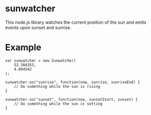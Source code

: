 sunwatcher
===========

This node.js library watches the current position of the sun and emits events upon sunset and sunrise.

Example
=======

```
var sunwatcher = new Sunwatcher(
    52.384353,
    4.894542
);

sunwatcher.on("sunrise", function(now, sunrise, sunriseEnd) {
    // Do something while the sun is rising
}

sunwatcher.on("sunset", function(now, sunsetStart, sunset) {
    // Do something while the sun is setting
}
```
